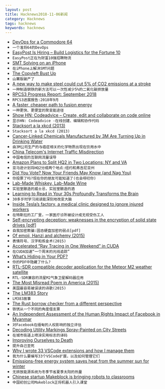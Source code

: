 ```yaml
---
layout: post
title: Hacknews2018-11-06新闻
category: Hacknews
tags: hacknews
keywords: hacknews
---
```




- [DevOps for a Commodore 64](https://operation8bit.wordpress.com/2018/10/29/devops-for-a-commodore-64/)
- `一个准将64的DevOps`
- [EasyPost Is Hiring – Build Logistics for the Fortune 10](https://www.easypost.com/jobs)
- `EasyPost正在为财富10强招聘物流`
- [SMT Solving on an iPhone](https://homes.cs.washington.edu/~bornholt/post/z3-iphone.html)
- `在iPhone上解决SMT问题`
- [The Copyleft Bust Up](https://writing.kemitchell.com/2018/11/04/Copyleft-Bust-Up.html)
- `山寨版破产了`
- [A new way to make steel could cut 5% of CO2 emissions at a stroke](https://www.technologyreview.com/s/611961/this-mit-spinout-could-finally-clean-up-steel-one-of-the-globes-biggest-climate-polluters/)
- `一种制造钢铁的新方法可以一次性减少5%的二氧化碳排放量`
- [RPCS3 Progress Report: September 2018](https://rpcs3.net/blog/2018/11/04/progress-report-september-2018/)
- `RPCS3进展报告:2018年9月`
- [A faster, cheaper path to fusion energy](https://phys.org/news/2018-11-faster-cheaper-path-fusion-energy.html)
- `一种更快、更便宜的聚变能途径`
- [Show HN: Codeadvice – Create, edit and collaborate on code online](https://www.codeadvice.io/)
- `显示HN: Codeadvice -在线创建、编辑和协作代码`
- [Stacksort a la xkcd (2013)](http://gkoberger.github.io/stacksort/)
- `Stacksort a la xkcd (2013)`
- [Cancer-Linked Chemicals Manufactured by 3M Are Turning Up in Drinking Water](https://www.bloomberg.com/graphics/2018-3M-groundwater-pollution-problem/)
- `由3M公司生产的与癌症相关的化学物质出现在饮用水中`
- [China Telecom&#39;s Internet Traffic Misdirection](https://internetintel.oracle.com/blog-single.html?id=China&#43;Telecom%27s&#43;Internet&#43;Traffic&#43;Misdirection)
- `中国电信的互联网流量误导`
- [Amazon Plans to Split HQ2 in Two Locations: NY and VA](https://www.nytimes.com/2018/11/05/technology/amazon-second-headquarters-split.html)
- `亚马逊计划将HQ2分成两个地点:纽约和弗吉尼亚州`
- [Did You Vote? Now Your Friends May Know (and Nag You)](https://www.nytimes.com/2018/11/04/us/politics/apps-public-voting-record.html)
- `你投票了吗?现在你的朋友可能知道了(也会唠叨你)`
- [Lab-Made Whiskey, Lab-Made Wine](http://blogs.sciencemag.org/pipeline/archives/2018/10/31/lab-made-whiskey-lab-made-wine)
- `实验室酿造的威士忌，实验室酿造的酒`
- [Learning to Read in Your 30s Profoundly Transforms the Brain](http://maxplanck.nautil.us/article/338/learning-to-read-in-your-30s-profoundly-transforms-the-brain)
- `30多岁时学习阅读能深刻地改变大脑`
- [Inside Tesla’s factory, a medical clinic designed to ignore injured workers](https://www.revealnews.org/article/inside-teslas-factory-a-medical-clinic-designed-to-ignore-injured-workers/)
- `在特斯拉的工厂里，一家医疗诊所被设计成无视受伤工人`
- [Self-encrypting deception: weaknesses in the encryption of solid state drives [pdf]](https://www.zdnet.com/article/flaws-in-self-encrypting-ssds-let-attackers-bypass-disk-encryption/)
- `自我加密欺骗:固态硬盘加密的弱点[pdf]`
- [Of emoji, Hanzi and alchemy (2015)](https://jealousmarkup.xyz/texts/of-emoji-hanzi-and-alchemy/)
- `表情符号、汉字和炼金术(2015)`
- [Accelerated “Ray Tracing in One Weekend” in CUDA](https://devblogs.nvidia.com/accelerated-ray-tracing-cuda/)
- `在CUDA加速“一个周末的光线追踪”`
- [What’s Hiding in Your PDF?](https://pspdfkit.com/blog/2018/whats-hiding-in-your-pdf/)
- `你的PDF中隐藏了什么?`
- [RTL-SDR compatible decoder application for the Meteor M2 weather satellite](https://www.rtl-sdr.com/a-complete-linux-based-receiver-and-decoder-application-for-meteor-m2/)
- `RTL-SDR兼容的流星M2气象卫星解码器应用`
- [The Most Misread Poem in America (2015)](https://www.theparisreview.org/blog/2015/09/11/the-most-misread-poem-in-america/)
- `美国最容易被误读的诗歌(2015)`
- [The LM383 Story](http://www.idea2ic.com/LM383/index.html)
- `LM383故事`
- [The Rust borrow checker from a different perspective](https://blog.systems.ethz.ch/blog/2018/a-hammer-you-can-only-hold-by-the-handle.html)
- `铁锈从一个不同的角度借支票`
- [An Independent Assessment of the Human Rights Impact of Facebook in Myanmar](https://newsroom.fb.com/news/2018/11/myanmar-hria/)
- `对Facebook在缅甸的人权影响的独立评估`
- [Decoding Utility Markings Spray-Painted on City Streets](https://99percentinvisible.org/article/colorful-language-decoding-utility-markings-spray-painted-on-city-streets/)
- `在城市街道上喷涂实用标志的译码`
- [Improving Ourselves to Death](https://www.newyorker.com/magazine/2018/01/15/improving-ourselves-to-death)
- `提升自己至死`
- [Why I wrote 33 VSCode extensions and how I manage them](https://medium.com/@fabiospampinato/why-i-wrote-33-vscode-extensions-and-how-i-manage-them-cb61df05e154)
- `我为什么要编写33个VSCode扩展，以及如何管理它们`
- [Emissions-free energy system saves heat from the summer sun for winter](https://www.chalmers.se/en/departments/chem/news/Pages/Emissions-free-energy-system-saves-heat-from-the-summer-sun-for-winter-.aspx)
- `无排放能源系统为冬季节省夏季太阳的热量`
- [Chinese startup Makeblock is bringing robots to classrooms](https://www.fastcompany.com/90242046/chinese-startup-makeblock-robots-are-invading-classrooms)
- `中国初创公司Makeblock正将机器人引入课堂`


